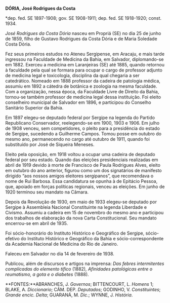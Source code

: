 **DÓRIA, José Rodrigues da Costa**

\*dep. fed. SE 1897-1908; gov. SE 1908-1911; dep. fed. SE 1918-1920;
const. 1934.

*José Rodrigues da Costa Dória* nasceu em Propriá (SE) no dia 25 de
junho de 1859, filho de Gustavo Rodrigues da Costa Dória e de Maria
Soledade Costa Dória.

Fez seus primeiros estudos no Ateneu Sergipense, em Aracaju, e mais
tarde ingressou na Faculdade de Medicina da Bahia, em Salvador,
diplomando-se em 1882. Exerceu a medicina em Laranjeiras (SE) até 1885,
quando retornou à faculdade pela qual se formara para ocupar o cargo de
professor adjunto de medicina legal e toxicologia, disciplina da qual
chegaria a ser catedrático. Nomeado em 1888 professor da cadeira de
patologia médica, assumiu em 1892 a cátedra de botânica e zoologia na
mesma faculdade. Com a organização, nessa época, da Faculdade Livre de
Direito da Bahia, tornou-se também professor de medicina legal dessa
instituição. Foi eleito conselheiro municipal de Salvador em 1896, e
participou do Conselho Sanitário Superior da Bahia.

Em 1897 elegeu-se deputado federal por Sergipe na legenda do Partido
Republicano Conservador, reelegendo-se em 1900, 1903 e 1906. Em julho de
1908 venceu, sem competidores, o pleito para a presidência do estado de
Sergipe, sucedendo a Guilherme Campos. Tomou posse em outubro do mesmo
ano, permanecendo no cargo até outubro de 1911, quando foi substituído
por José de Siqueira Meneses.

Eleito pela oposição, em 1918 voltou a ocupar uma cadeira de deputado
federal por seu estado. Quando das eleições presidenciais realizadas em
abril de 1919 devido à morte de Francisco de Paula Rodrigues Alves,
eleito em outubro do ano anterior, figurou como um dos signatários de
manifesto dirigido “aos nossos amigos eleitores sergipanos”, que
recomendava o nome de Rui Barbosa. Essa candidatura se opunha à de
Epitácio Pessoa, que, apoiado em forças políticas regionais, venceu as
eleições. Em junho de 1920 terminou seu mandato na Câmara.

Depois da Revolução de 1930, em maio de 1933 elegeu-se deputado por
Sergipe à Assembleia Nacional Constituinte na legenda Liberdade e
Civismo. Assumiu a cadeira em 15 de novembro do mesmo ano e participou
dos trabalhos de elaboração da nova Carta Constitucional. Seu mandato
encerrou-se em abril de 1935.

Foi sócio-honorário do Instituto Histórico e Geográfico de Sergipe,
sócio-efetivo do Instituto Histórico e Geográfico da Bahia e
sócio-correspondente da Academia Nacional de Medicina do Rio de Janeiro.

Faleceu em Salvador no dia 14 de fevereiro de 1938.

Publicou, além de discursos e artigos na imprensa: *Das febres
intermitentes complicadas do elemento tífico* (1882)*, Afinidades
patológicas entre o reumatismo, a gota e o diabetes* (1888).

**FONTES:**ABRANCHES, J. *Governos*; BITTENCOURT, L. *Homens* 1; BLAKE,
A. *Diccionario*; CÂM. DEP. *Deputados*; GODINHO, V. *Constituintes*;
*Grande encic. Delta*; GUARANÁ, M. *Dic*.; WYNNE, J. *História*.
